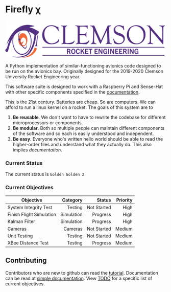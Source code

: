 # Firefly χ

![CURE LOGO](other/media/newlogo.png)

A Python implementation of similar-functioning avionics code designed to be
run on the avionics bay. Originally designed for the 2019-2020 Clemson
University Rocket Engineering year.

This software suite is designed to work with a Raspberry Pi and Sense-Hat
with other specific components specified in the 
[documentation](other/documentation/README.md).

This is the 21st century. Batteries are cheap. So are computers. We can afford
to run a linux kernel on a rocket. The goals of this system are to 
1. **Be reusable**. We don't want to have to rewrite the codebase for different
microprocessors or components. 
2. **Be modular**. Both so multiple people can maintain different components of
the software and so each is easily understood and independent. 
3. **Be easy**. Everyone who's written hello world should be able to read the
higher-order files and understand what they actually do. This also implies 
_documentation_.

### Current Status
The current status is `Golden Golden 2`. 

### Current Objectives

| Objective                           | Category   | Status      | Priority |
| ---                                 | --:        | --:         | --:      |
| System Integrity Test               | Testing    | Not Started | High     |
| Finish Flight Simulation            | Simulation | Progress    | High     |
| Kalman Filter                       | Simulation | Progress    | High     |
| Cameras                             | Cameras    | Not Started | Medium   |
| Unit Testing                        | Testing    | Not Started | Medium   |
| XBee Distance Test                  | Testing    | Progress    | Medium   |

## Contributing
Contributors who are new to github can read the 
[tutorial](other/documentation/tutorial/README.md).
Documentation can be read at
[simple documentation](other/documentation/README.md).
View [TODO](TODO.md) for a specific list of current
objectives.
